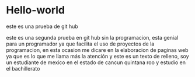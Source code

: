 # Hello-world
este es una prueba de git hub

este es una segunda prueba en git hub sin la programacion, esta genial para un programador ya que facilita el uso de proyectos de la programacion, en esta ocasion me dicare en la elaboracion de paginas web ya que es lo que me llama más la atención y este es un texto de relleno, soy un estudiante de mexico en el estado de cancun quintana roo y estudio en el bachillerato 
